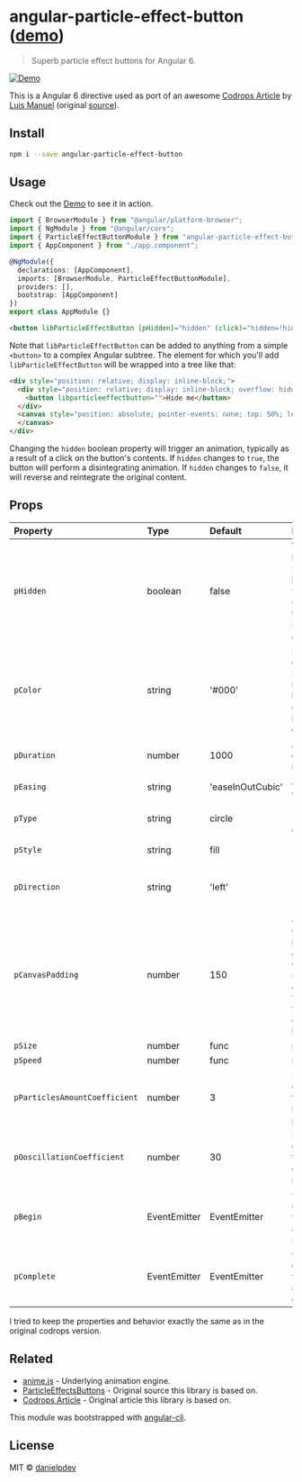 # angular-particle-effect-button ([demo](https://codesandbox.io/s/j0jyz323v))

> Superb particle effect buttons for Angular 6.

[![Demo](https://raw.githubusercontent.com/danielpdev/angular-particle-effect-button/demo-animation.gif)](https://github.com/danielpdev/angular-particle-effect-button)

This is a Angular 6 directive used as port of an awesome [Codrops Article](https://tympanus.net/codrops/2018/04/25/particle-effects-for-buttons/) by [Luis Manuel](https://tympanus.net/codrops/author/luis/) (original [source](https://github.com/codrops/ParticleEffectsButtons/)).

## Install

```bash
npm i --save angular-particle-effect-button
```

## Usage

Check out the [Demo](https://codesandbox.io/s/j0jyz323v/) to see it in action.

```ts
import { BrowserModule } from "@angular/platform-browser";
import { NgModule } from "@angular/core";
import { ParticleEffectButtonModule } from "angular-particle-effect-button";
import { AppComponent } from "./app.component";

@NgModule({
  declarations: [AppComponent],
  imports: [BrowserModule, ParticleEffectButtonModule],
  providers: [],
  bootstrap: [AppComponent]
})
export class AppModule {}
```

```html
<button libParticleEffectButton [pHidden]="hidden" (click)="hidden=!hidden">Hide me</button>
```

Note that `libParticleEffectButton` can be added to anything from a simple `<button>` to a complex Angular subtree. The element for which you'll add `libParticleEffectButton`
will be wrapped into a tree like that:
```html
<div style="position: relative; display: inline-block;">
  <div style="position: relative; display: inline-block; overflow: hidden;">
    <button libparticleeffectbutton="">Hide me</button>
  </div>
  <canvas style="position: absolute; pointer-events: none; top: 50%; left: 50%; transform: translate3d(-50%, -50%, 0px); display: none;">
  </canvas>
</div>
```

Changing the `hidden` boolean property will trigger an animation, typically as a result of a click on the button's contents. 
If `hidden` changes to `true`, the button will perform a disintegrating animation. If `hidden` changes to `false`, it will reverse and reintegrate the original content.

## Props

| Property      | Type               | Default                               | Description                                                                                                                                  |
|:--------------|:-------------------|:--------------------------------------|:---------------------------------------------------------------------------------------------------------------------------------------------|
| `pHidden`  | boolean           | false                                  | Whether button should be hidden or visible. Changing this property starts an animation. |
| `pColor`  | string           | '#000'                                  | Particle color. Should match the button content's background color |
| `pDuration`  | number           | 1000                                  | Animation duration in milliseconds. |
| `pEasing`  | string           | 'easeInOutCubic'                        | Animation easing. |
| `pType`  | string           | circle                                  | 'circle' or 'rectangle' or 'triangle' |
| `pStyle`  | string           | fill                                  | 'fill' or 'stroke' |
| `pDirection`  | string           | 'left'                                  | 'left' or 'right' or 'top' or 'bottom' |
| `pCanvasPadding`  | number           | 150                                  | Amount of extra padding to add to the canvas since the animation will overflow the content's bounds |
| `pSize`  | number | func           | random(4)                             | Particle size. May be a static number or a function which returns numbers. |
| `pSpeed`  | number | func           | random(2)                             | Particle speed. May be a static number or a function which returns numbers. |
| `pParticlesAmountCoefficient`  | number    | 3                             | Increases or decreases the relative number of particles |
| `pOoscillationCoefficient`  | number           | 30                         | Increases or decreases the relative curvature of particles |
| `pBegin`  | EventEmitter           | EventEmitter                                     | Callback to get notified when an animation starts. |
| `pComplete`  | EventEmitter           | EventEmitter                                  | Callback to get notified when an animation completes. |


I tried to keep the properties and behavior exactly the same as in the original codrops version.

## Related

- [anime.js](http://animejs.com/) - Underlying animation engine.
- [ParticleEffectsButtons](https://github.com/codrops/ParticleEffectsButtons/) - Original source this library is based on.
- [Codrops Article](https://tympanus.net/codrops/2018/04/25/particle-effects-for-buttons/) - Original article this library is based on.

This module was bootstrapped with [angular-cli](https://cli.angular.io).

## License

MIT © [danielpdev](https://github.com/danielpdev)